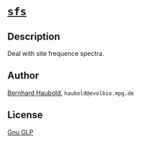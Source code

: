 # [`sfs`](https://owncloud.gwdg.de/index.php/s/WgGHb6utkHOCRBI)
## Description
Deal with site frequence spectra.
## Author
[Bernhard Haubold](http://guanine.evolbio.mpg.de/), `haubold@evolbio.mpg.de`
## License
[Gnu GLP](https://www.gnu.org/licenses/gpl-3.0.en.html)
